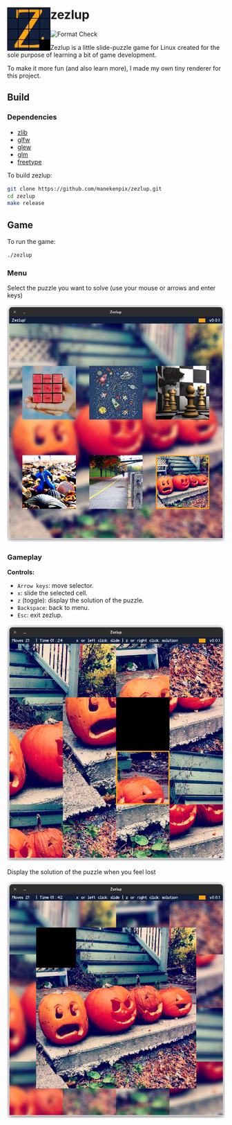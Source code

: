 # zezlup <img align="left" width="100" height="100" src=https://github.com/manekenpix/zezlup/blob/main/data/images/logo.png>

![Format Check](https://github.com/manekenpix/zezlup/actions/workflows/clang-format-check.yml/badge.svg)

Zezlup is a little slide-puzzle game for Linux created for the sole purpose of learning a bit of game development.

To make it more fun (and also learn more), I made my own tiny renderer for this project.

## Build

### Dependencies

- [zlib](https://zlib.net/)
- [glfw](https://www.glfw.org/)
- [glew](http://glew.sourceforge.net/)
- [glm](https://github.com/g-truc/glm)
- [freetype](https://freetype.org/)

To build zezlup:

```sh
git clone https://github.com/manekenpix/zezlup.git
cd zezlup
make release
```

## Game

To run the game:

```sh
./zezlup
```

### Menu

Select the puzzle you want to solve (use your mouse or arrows and enter keys)

![Image](data/images/zezlup_menu.png)

### Gameplay

**Controls:**

- `Arrow keys`: move selector.
- `x`: slide the selected cell.
- `z` (toggle): display the solution of the puzzle.
- `Backspace`: back to menu.
- `Esc`: exit zezlup.

![Image](data/images/zezlup_gameplay.png)

Display the solution of the puzzle when you feel lost

![Image](data/images/zezlup_solution.png)
